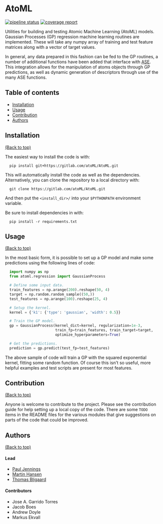 # AtoML
[![pipeline status](https://gitlab.com/atoML/AtoML/badges/master/pipeline.svg)](https://gitlab.com/atoML/AtoML/commits/master)
[![coverage report](https://gitlab.com/atoML/AtoML/badges/master/coverage.svg)](https://gitlab.com/atoML/AtoML/commits/master)

Utilities for building and testing Atomic Machine Learning (AtoML) models.
Gaussian Processes (GP) regression machine learning routines are implemented.
These will take any numpy array of training and test feature matrices along
with a vector of target values.

In general, any data prepared in this fashion can be fed to the GP routines,
a number of additional functions have been added that interface with
[ASE](https://wiki.fysik.dtu.dk/ase/). This integration allows for the
manipulation of atoms objects through GP predictions, as well as dynamic
generation of descriptors through use of the many ASE functions.

## Table of contents

-   [Installation](#installation)
-   [Usage](#usage)
-   [Contribution](#contribution)
-   [Authors](#authors)

## Installation
[(Back to top)](#table-of-contents)

The easiest way to install the code is with:

  ```shell
    pip install git+https://gitlab.com/atoML/AtoML.git
  ```

This will automatically install the code as well as the dependencies.
Alternatively, you can clone the repository to a local directory with:

  ```shell
    git clone https://gitlab.com/atoML/AtoML.git
  ```

And then put the `<install_dir>/` into your `$PYTHONPATH` environment variable.

Be sure to install dependencies in with:

  ```shell
    pip install -r requirements.txt
  ```

## Usage
[(Back to top)](#table-of-contents)

In the most basic form, it is possible to set up a GP model and make some
predictions using the following lines of code:

  ```python
    import numpy as np
    from atoml.regression import GaussianProcess

    # Define some input data.
    train_features = np.arange(200).reshape(50, 4)
    target = np.random.random_sample((50,))
    test_features = np.arange(100).reshape(25, 4)

    # Setup the kernel.
    kernel = {'k1': {'type': 'gaussian', 'width': 0.5}}

    # Train the GP model.
    gp = GaussianProcess(kernel_dict=kernel, regularization=1e-3,
                         train_fp=train_features, train_target=target,
                         optimize_hyperparameters=True)

    # Get the predictions.
    prediction = gp.predict(test_fp=test_features)
  ```

The above sample of code will train a GP with the squared exponential kernel,
fitting some random function. Of course this isn't so useful, more helpful
examples and test scripts are present for most features.

## Contribution
[(Back to top)](#table-of-contents)

Anyone is welcome to contribute to the project. Please see the contribution
guide for help setting up a local copy of the code. There are some `TODO` items
in the README files for the various modules that give suggestions on parts of
the code that could be improved.

## Authors
[(Back to top)](#table-of-contents)

#### Lead
-   [Paul Jennings](http://suncat.stanford.edu/theory/people/paul-jennings)
-   [Martin Hansen](https://suncat.stanford.edu/theory/people/martin-hangaard-hansen)
-   [Thomas Bligaard](https://suncat.stanford.edu/theory/people/thomas-bligaard)

#### Contributors
-   Jose A. Garrido Torres
-   Jacob Boes
-   Andrew Doyle
-   Markus Ekvall

